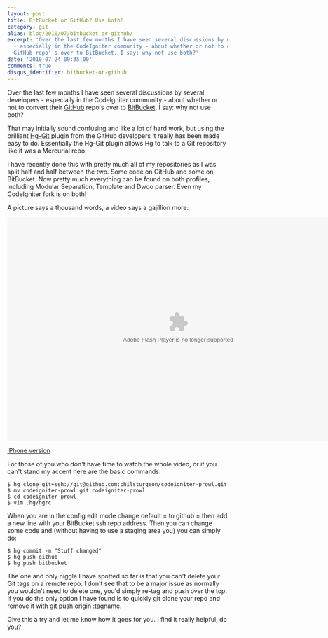 ```yaml
---
layout: post
title: BitBucket or GitHub? Use both!
category: git
alias: blog/2010/07/bitbucket-or-github/
excerpt: 'Over the last few months I have seen several discussions by many developers
  - especially in the CodeIgniter community - about whether or not to convert their
  GitHub repo''s over to BitBucket. I say: why not use both?'
date: '2010-07-24 09:35:00'
comments: true
disqus_identifier: bitbucket-or-github
---
```


Over the last few months I have seen several discussions by several developers - especially in the CodeIgniter community - about whether or not to convert their [GitHub](http://github.com/) repo's over to [BitBucket](http://bitbucket.org/). I say: why not use both?

That may initially sound confusing and like a lot of hard work, but using the brilliant [Hg-Git](http://hg-git.github.com/ "Hg (Mercurial) and Git plugin") plugin from the GitHub developers it really has been made easy to do. Essentially the Hg-Git plugin allows Hg to talk to a Git repository like it was a Mercurial repo.

I have recently done this with pretty much all of my repositories as I was split half and half between the two. Some code on GitHub and some on BitBucket. Now pretty much everything can be found on both profiles, including Modular Separation, Template and Dwoo parser. Even my CodeIgniter fork is on both!

A picture says a thousand words, a video says a gajillion more:

<object style="width: 780px; height: 510px; display: block; margin-left: auto; margin-right: auto;" classid="clsid:d27cdb6e-ae6d-11cf-96b8-444553540000" width="780" height="510" codebase="http://download.macromedia.com/pub/shockwave/cabs/flash/swflash.cab#version=6,0,40,0">
<param name="src" value="http://blip.tv/play/g7lmgfDEbAA.m4v">
<param name="allowfullscreen" value="true">
<embed style="width: 780px; height: 510px; display: block; margin-left: auto; margin-right: auto;" width="780" height="510" src="http://blip.tv/play/g7lmgfDEbAA.m4v" type="application/x-shockwave-flash"></embed>
</object>

[iPhone version](http://blip.tv/file/get/Philsturgeon-BitBucketOrGitHubBoth754.mp4)

For those of you who don't have time to watch the whole video, or if you can't stand my accent here are the basic commands:

    $ hg clone git+ssh://git@github.com:philsturgeon/codeigniter-prowl.git
    $ mv codeigniter-prowl.git codeigniter-prowl
    $ cd codeigniter-prowl
    $ vim .hg/hgrc

When you are in the config edit mode change default = to github = then add a new line with your BitBucket ssh repo address. Then you can change some code and (without having to use a staging area you) you can simply do:

    $ hg commit -m "Stuff changed"
    $ hg push github
    $ hg push bitbucket

The one and only niggle I have spotted so far is that you can't delete your Git tags on a remote repo. I don't see that to be a major issue as normally you wouldn't need to delete one, you'd simply re-tag and push over the top. If you do the only option I have found is to quickly git clone your repo and remove it with git push origin :tagname.

Give this a try and let me know how it goes for you. I find it really helpful, do you?

